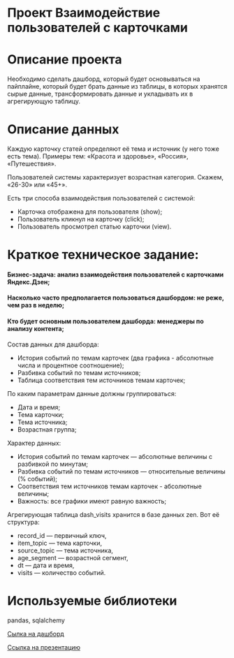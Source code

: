 # Проект Взаимодействие пользователей с карточками

# Описание проекта
Необходимо сделать дашборд, который будет основываться на пайплайне, который будет брать данные из таблицы, в которых хранятся сырые данные, трансформировать данные и укладывать их в агрегирующую таблицу. 

# Описание данных
Каждую карточку статей определяют её тема и источник (у него тоже есть тема). Примеры тем: «Красота и здоровье», «Россия», «Путешествия».<br>

Пользователей системы характеризует возрастная категория. Скажем, «26-30» или «45+».<br>

Есть три способа взаимодействия пользователей с системой:
- Карточка отображена для пользователя (show);
- Пользователь кликнул на карточку (click);
- Пользователь просмотрел статью карточки (view).

# Краткое техническое задание:
#### Бизнес-задача: анализ взаимодействия пользователей с карточками Яндекс.Дзен;
#### Насколько часто предполагается пользоваться дашбордом: не реже, чем раз в неделю;
#### Кто будет основным пользователем дашборда: менеджеры по анализу контента;
Состав данных для дашборда:
  
- История событий по темам карточек (два графика - абсолютные числа и процентное соотношение);
- Разбивка событий по темам источников;
- Таблица соответствия тем источников темам карточек;

По каким параметрам данные должны группироваться:
  
- Дата и время;
- Тема карточки;
- Тема источника;
- Возрастная группа;

Характер данных:
  
- История событий по темам карточек — абсолютные величины с разбивкой по минутам;
- Разбивка событий по темам источников — относительные величины (% событий);
- Соответствия тем источников темам карточек - абсолютные величины;
- Важность: все графики имеют равную важность;

Агрегирующая таблица dash_visits хранится в базе данных zen. Вот её структура:
  
- record_id  — первичный ключ,
- item_topic — тема карточки,
- source_topic — тема источника,
- age_segment — возрастной сегмент,
- dt — дата и время,
- visits — количество событий.

# Используемые библиотеки
pandas, sqlalchemy

[Сылка на дашборд](https://public.tableau.com/app/profile/alexkiselev/viz/ProjectYandex_Practic/sheet4)

[Ссылка на презентацию](https://disk.yandex.ru/i/Bgd23-KGZAbKYA)
